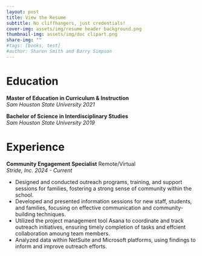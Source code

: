 ```yaml
---
layout: post
title: View the Resume
subtitle: No cliffhangers, just credentials!
cover-img: assets/img/resume header background.png
thumbnail-img: assets/img/doc clipart.png
share-img: ""
#tags: [books, test]
#author: Sharon Smith and Barry Simpson
---
```


# **Education**  

**Master of Education in Curriculum & Instruction** <br>
_Sam Houston State University_                                 _2021_

**Bachelor of Science in Interdisciplinary Studies** <br>
_Sam Houston State University_                                 _2019_

# **Experience**  

**Community Engagement Specialist**                    Remote/Virtual <br>
_Stride, Inc._                                       _2024 - Current_
* Designed and conducted outreach programs, training, and support sessions for families, fostering a strong sense of community within the school.
* Developed and presented information sessions for new staff, students, and families, focusing on effective communication and community-building techniques.
* Utilized the project management tool Asana to coordinate and track outreach initiatives, ensuring timely completion of tasks and effcient collaboration amoung team members.
* Analyzed data within NetSuite and Microsoft platforms, using findings to inform and improve outreach efforts. 
